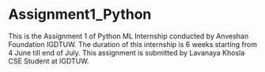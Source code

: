 # Assignment1_Python
This is the Assignment 1 of Python ML Internship conducted by Anveshan Foundation IGDTUW. The duration of this internship is 6 weeks starting from 4 June till end of July. This assignment is submitted by Lavanaya Khosla CSE Student at IGDTUW. 
